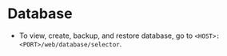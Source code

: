 # Database

* To view, create, backup, and restore database, go to `<HOST>:<PORT>/web/database/selector`.